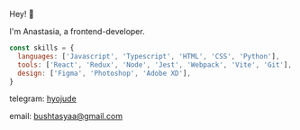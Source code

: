 Hey! 👋

I'm Anastasia, a frontend-developer.

```js
const skills = {
  languages: ['Javascript', 'Typescript', 'HTML', 'CSS', 'Python'],
  tools: ['React', 'Redux', 'Node', 'Jest', 'Webpack', 'Vite', 'Git'],
  design: ['Figma', 'Photoshop', 'Adobe XD'],
}
```
telegram: [hyojude](https://t.me/hyojude)

email: bushtasyaa@gmail.com
